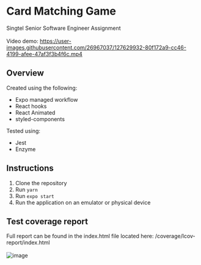 # Card Matching Game

Singtel Senior Software Engineer Assignment
</br>
</br>
Video demo: https://user-images.githubusercontent.com/26967037/127629932-80f172a9-cc46-4199-afee-47af3f3b4f6c.mp4

## Overview

Created using the following:

- Expo managed workflow
- React hooks
- React Animated
- styled-components

Tested using:

- Jest
- Enzyme

## Instructions

1. Clone the repository
2. Run ```yarn```
3. Run ```expo start```
4. Run the application on an emulator or physical device

## Test coverage report
Full report can be found in the index.html file located here: /coverage/lcov-report/index.html
</br>
</br>
![image](https://user-images.githubusercontent.com/26967037/127629848-751772bb-bfee-4d76-8cf1-1e5e15ec8a26.png)




